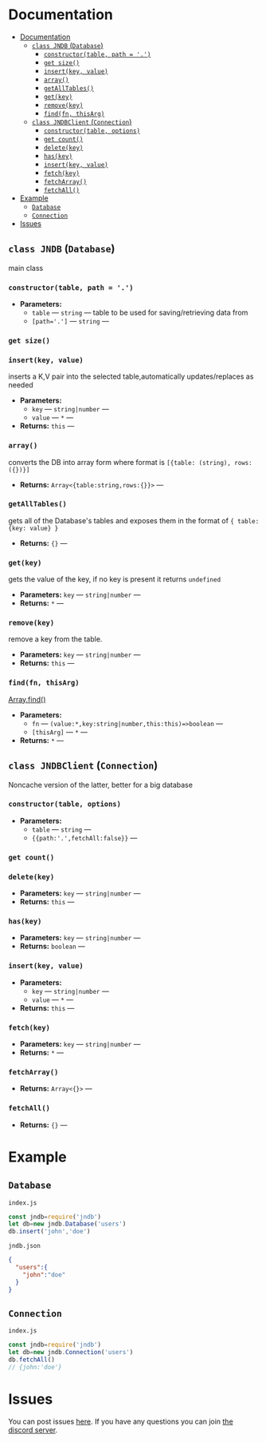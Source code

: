 # Documentation
- [Documentation](#documentation)
  - [`class JNDB` (`Database`)](#class-jndb-database)
    - [`constructor(table, path = '.')`](#constructortable-path)
    - [`get size()`](#get-size)
    - [`insert(key, value)`](#insertkey-value)
    - [`array()`](#array)
    - [`getAllTables()`](#getalltables)
    - [`get(key)`](#getkey)
    - [`remove(key)`](#removekey)
    - [`find(fn, thisArg)`](#findfn-thisarg)
  - [`class JNDBClient` (`Connection`)](#class-jndbclient-connection)
    - [`constructor(table, options)`](#constructortable-options)
    - [`get count()`](#get-count)
    - [`delete(key)`](#deletekey)
    - [`has(key)`](#haskey)
    - [`insert(key, value)`](#insertkey-value-1)
    - [`fetch(key)`](#fetchkey)
    - [`fetchArray()`](#fetcharray)
    - [`fetchAll()`](#fetchall)
- [Example](#example)
  - [`Database`](#database)
  - [`Connection`](#connection)
- [Issues](#issues)
## `class JNDB` (`Database`)
main class

### `constructor(table, path = '.')`

 * **Parameters:**
   * `table` — `string` — table to be used for saving/retrieving data from
   * `[path='.']` — `string` — 

### `get size()`


### `insert(key, value)`

inserts a K,V pair into the selected table,automatically updates/replaces as needed

 * **Parameters:**
   * `key` — `string|number` — 
   * `value` — `*` — 
 * **Returns:** `this` — 

### `array()`

converts the DB into array form where format is ``[{table: (string), rows: ({})}]``

 * **Returns:** `Array<{table:string,rows:{}}>` — 

### `getAllTables()`

gets all of the Database's tables and exposes them in the format of `{ table:{key: value} }`

 * **Returns:** `{}` — 

### `get(key)`

gets the value of the key, if no key is present it returns `undefined`

 * **Parameters:** `key` — `string|number` — 
 * **Returns:** `*` — 

### `remove(key)`

remove a key from the table.

 * **Parameters:** `key` — `string|number` — 
 * **Returns:** `this` — 

### `find(fn, thisArg)`

[Array.find()](https://developer.mozilla.org/en-US/docs/Web/JavaScript/Reference/Global_Objects/Array/find)

 * **Parameters:**
   * `fn` — `(value:*,key:string|number,this:this)=>boolean` — 
   * `[thisArg]` — `*` — 
 * **Returns:** `*` — 

## `class JNDBClient` (`Connection`)

Noncache version of the latter, better for a big database


### `constructor(table, options)`

 * **Parameters:**
   * `table` — `string` — 
   * `{{path:'.',fetchAll:false}}` — 

### `get count()`


### `delete(key)`

 * **Parameters:** `key` — `string|number` — 
 * **Returns:** `this` — 

### `has(key)`

 * **Parameters:** `key` — `string|number` — 
 * **Returns:** `boolean` — 

### `insert(key, value)`

 * **Parameters:**
   * `key` — `string|number` — 
   * `value` — `*` — 
 * **Returns:** `this` — 

### `fetch(key)`

 * **Parameters:** `key` — `string|number` — 
 * **Returns:** `*` — 

### `fetchArray()`

 * **Returns:** `Array<{}>` — 

### `fetchAll()`

 * **Returns:** `{}` — 
# Example
## `Database`
`index.js`
```js
const jndb=require('jndb')
let db=new jndb.Database('users')
db.insert('john','doe')
```
`jndb.json`
```json
{
  "users":{
    "john":"doe"
  }
}
```

## `Connection`
`index.js`
```js
const jndb=require('jndb')
let db=new jndb.Connection('users')
db.fetchAll()
// {john:'doe'}
```
# Issues
You can post issues [here](https://github.com/DeltaRade/jndb/issues).
If you have any questions you can join [the discord server](https://discord.gg/6n4Eda5).
